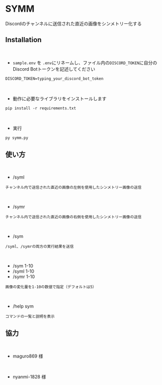 # SYMM
Discordのチャンネルに送信された直近の画像をシンメトリー化する

## Installation
<br>

- `sample.env` を `.env`にリネームし、ファイル内の`DISCORD_TOKEN`に自分のDiscord Botトークンを記述してください

```
DISCORD_TOKEN=typing_your_discord_bot_token
```
<br>

- 動作に必要なライブラリをインストールします
```
pip install -r requirements.txt
```
<br>

- 実行
```
py symm.py
```


## 使い方
<br>

- /syml

```
チャンネル内で送信された直近の画像の左側を使用したシンメトリー画像の送信
```

<br>

- /symr

```
チャンネル内で送信された直近の画像の右側を使用したシンメトリー画像の送信
```

<br>

- /sym

```
/syml、/symrの両方の実行結果を送信
```

<br>

- /sym 1-10
- /syml 1-10
- /symr 1-10

```
画像の変化量を1-10の数値で指定（デフォルトは5）
```

<br>

- /help sym

```
コマンドの一覧と説明を表示
```

## 協力
<br>

- maguro869 様

<br>

- nyanmi-1828 様


